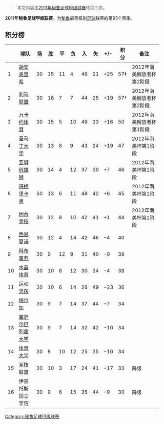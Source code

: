 > 本文内容由[2011年秘鲁足球甲级联赛](https://zh.wikipedia.org/wiki/2011年秘鲁足球甲级联赛)转换而来。


**2011年秘鲁足球甲级联赛**，为[秘鲁](../Page/秘鲁.md "wikilink")最高级别[足球](../Page/足球.md "wikilink")联赛的第95个赛季。

## 积分榜

|    | 球队                                                           | 场  | 胜  | 平  | 负  | 入  | 失  | \+/- | 积分  | 备注              |
| -- | ------------------------------------------------------------ | -- | -- | -- | -- | -- | -- | ---- | --- | --------------- |
| 1  | [胡安奥里希](https://zh.wikipedia.org/wiki/胡安奥里希足球俱乐部 "wikilink") | 30 | 15 | 11 | 4  | 46 | 21 | \+25 | 57‡ | 2012年南美解放者杯第2阶段 |
| 2  | [利马联盟](https://zh.wikipedia.org/wiki/利马联盟俱乐部 "wikilink")     | 30 | 16 | 7  | 7  | 44 | 25 | \+19 | 57† | 2012年南美解放者杯第2阶段 |
| 3  | [万卡约体育](https://zh.wikipedia.org/wiki/万卡约体育 "wikilink")      | 30 | 15 | 5  | 10 | 49 | 33 | \+16 | 50  | 2012年南美解放者杯第1阶段 |
| 4  | [圣马丁大学](https://zh.wikipedia.org/wiki/圣马丁大学竞技俱乐部 "wikilink") | 30 | 13 | 8  | 9  | 43 | 24 | \+19 | 47  | 2012年南美杯第1阶段    |
| 5  | [瓦努科雄狮](https://zh.wikipedia.org/wiki/瓦努科雄狮 "wikilink")      | 30 | 14 | 4  | 12 | 37 | 30 | \+7  | 46  | 2012年南美杯第1阶段    |
| 6  | [哥梅里卡奥](https://zh.wikipedia.org/wiki/哥梅里卡奥 "wikilink")      | 30 | 13 | 6  | 11 | 48 | 42 | \+6  | 45  | 2012年南美杯第1阶段    |
| 7  | [因蒂竞技](https://zh.wikipedia.org/wiki/因蒂竞技 "wikilink")        | 30 | 12 | 8  | 10 | 42 | 41 | \+1  | 44  | 2012年南美杯第1阶段    |
| 8  | [西恩夏诺](https://zh.wikipedia.org/wiki/西恩夏诺 "wikilink")        | 30 | 12 | 4  | 14 | 42 | 46 | −4   | 40  |                 |
| 9  | [科布雷苏](https://zh.wikipedia.org/wiki/科布雷苏 "wikilink")        | 30 | 9  | 12 | 9  | 31 | 40 | −9   | 39  |                 |
| 10 | [水晶体育](https://zh.wikipedia.org/wiki/水晶体育俱乐部 "wikilink")     | 30 | 10 | 8  | 12 | 30 | 34 | −4   | 38  |                 |
| 11 | [运动男孩](https://zh.wikipedia.org/wiki/运动男孩 "wikilink")        | 30 | 10 | 6  | 14 | 26 | 49 | −23  | 36  |                 |
| 12 | [梅尔加](https://zh.wikipedia.org/wiki/梅尔加足球俱乐部 "wikilink")     | 30 | 9  | 7  | 14 | 37 | 44 | −7   | 34  |                 |
| 13 | [塞萨尔巴列霍大学](../Page/塞萨尔巴列霍大学竞技俱乐部.md "wikilink")              | 30 | 9  | 7  | 14 | 32 | 42 | −10  | 34  |                 |
| 14 | [体育大学](https://zh.wikipedia.org/wiki/体育大学俱乐部 "wikilink")     | 30 | 8  | 10 | 12 | 25 | 35 | −10  | 34  |                 |
| 15 | 竞技联盟                                                         | 30 | 10 | 3  | 17 | 24 | 41 | −17  | 33  | 降级              |
| 16 | 伊基托斯国立学院                                                     | 30 | 9  | 6  | 15 | 35 | 44 | −9   | 30  | 降级              |

[Category:秘鲁足球甲级联赛](https://zh.wikipedia.org/wiki/Category:秘鲁足球甲级联赛 "wikilink")